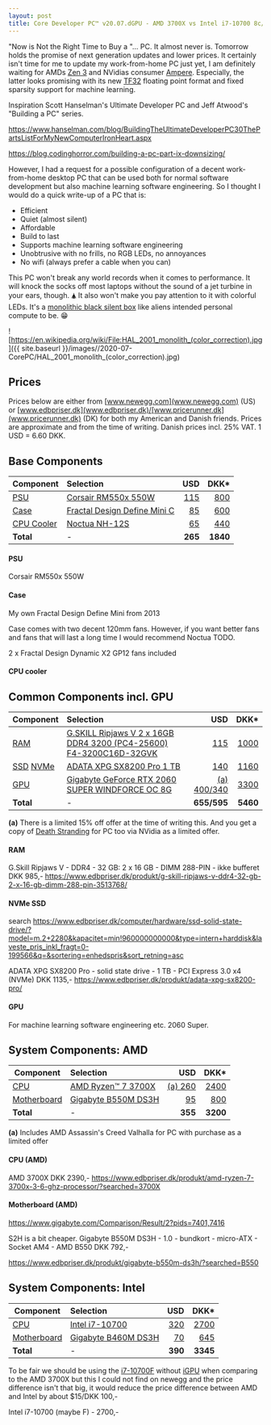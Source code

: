 ```yaml
---
layout: post
title: Core Developer PC™ v20.07.dGPU - AMD 3700X vs Intel i7-10700 8c/16t with NVidia 2060 Super
---
```

"Now is Not the Right Time to Buy a "... PC. It almost never is. 
Tomorrow holds the promise of next generation updates and lower prices.
It certainly isn't time for me to update my work-from-home PC just yet, 
I am definitely waiting for AMDs [Zen 3](https://en.wikipedia.org/wiki/Zen_3)
and NVidias consumer [Ampere](https://en.wikipedia.org/wiki/Ampere_(microarchitecture)).
Especially, the latter looks promising with its new [TF32](https://blogs.nvidia.com/blog/2020/05/14/tensorfloat-32-precision-format/) floating point
format and fixed sparsity support for machine learning.

Inspiration Scott Hanselman's Ultimate Developer PC and
Jeff Atwood's "Building a PC" series.

https://www.hanselman.com/blog/BuildingTheUltimateDeveloperPC30ThePartsListForMyNewComputerIronHeart.aspx

https://blog.codinghorror.com/building-a-pc-part-ix-downsizing/

However, I had a request for a possible configuration of a decent
work-from-home desktop PC that can be used both for normal software 
development but also machine learning software engineering. 
So I thought I would do a quick write-up of a PC that is:

* Efficient
* Quiet (almost silent)
* Affordable
* Build to last
* Supports machine learning software engineering
* Unobtrusive with no frills, no RGB LEDs, no annoyances
* No wifi (always prefer a cable when you can)

This PC won't break any world records when it comes to performance.
It will knock the socks off most laptops without the sound of 
a jet turbine in your ears, though. 🛦
It also won't make you pay attention to it with colorful LEDs.
It's a [monolithic black silent box](https://en.wikipedia.org/wiki/Monolith_(Space_Odyssey)) 
like aliens intended personal compute to be. 😁

![https://en.wikipedia.org/wiki/File:HAL_2001_monolith_(color_correction).jpg]({{ site.baseurl }}/images//2020-07-CorePC/HAL_2001_monolith_(color_correction).jpg)

## Prices
Prices below are either from [www.newegg.com](www.newegg.com) (US) or 
[www.edbpriser.dk](www.edbpriser.dk)/[www.pricerunner.dk](www.pricerunner.dk) (DK)
for both my American and Danish friends.
Prices are approximate and from the time of writing.
Danish prices incl. 25% VAT.
1 USD = 6.60 DKK.


## Base Components

|Component      |Selection           |USD    |DKK*    |
|----------|:-------------------|------:|-------:|
|[PSU](https://en.wikipedia.org/wiki/ATX#Power_supply) |[Corsair RM550x 550W](https://www.corsair.com/eu/en/Categories/Products/Power-Supply-Units/Power-Supply-Units-Advanced/RMx-Series/p/CP-9020177-EU) | [115](https://www.newegg.com/corsair-rmx-series-rm550x-cp-9020177-na-550w/p/N82E16817139231)| [800](https://www.edbpriser.dk/produkt/corsair-rmx-series-rm550x-3149738/?searched=rm500x)|
|[Case](https://en.wikipedia.org/wiki/Computer_case) |[Fractal Design Define Mini C](https://www.fractal-design.com/products/cases/define/define-mini-c/black/) | [85](https://www.newegg.com/black-fractal-design-define-mini-c-micro-atx-mini-tower/p/N82E16811352064)| [600](https://www.pricerunner.dk/pl/186-3663561/Kabinetter/Fractal-Design-Define-Mini-C-Sammenlign-Priser)|
|[CPU Cooler](https://en.wikipedia.org/wiki/Computer_cooling) |[Noctua NH-12S]()|[65](https://www.newegg.com/noctua-nh-u12s/p/N82E16835608040)|[440](https://www.pricerunner.dk/pl/184-3500421/Computer-koeling/Noctua-NH-U12S-Sammenlign-Priser)|
|**Total** |-|**265**|**1840**|


#### PSU
Corsair RM550x 550W

#### Case
My own Fractal Design Define Mini from 2013

Case comes with two decent 120mm fans. However, if you want better
fans and fans that will last a long time I would recommend
Noctua TODO.

2 x Fractal Design Dynamic X2 GP12 fans included

#### CPU cooler


## Common Components incl. GPU

|Component      |Selection           |USD    |DKK*    |
|----------|:-------------------|------:|-------:|
|[RAM](https://en.wikipedia.org/wiki/DDR4_SDRAM) |[G.SKILL Ripjaws V 2 x 16GB DDR4 3200 (PC4-25600) F4-3200C16D-32GVK](https://www.gskill.com/product/165/184/1536110922/F4-3200C16D-32GVKRipjaws-VDDR4-3200MHz-CL16-18-18-38-1.35V32GB-(2x16GB)) | [115](https://www.newegg.com/g-skill-32gb-288-pin-ddr4-sdram/p/N82E16820232091) | [1000](https://www.edbpriser.dk/produkt/g-skill-ripjaws-v-ddr4-32-gb-2-x-16-gb-dimm-288-pin-3513768/) |
|[SSD](https://en.wikipedia.org/wiki/Solid-state_drive) [NVMe](https://en.wikipedia.org/wiki/NVM_Express) | [ADATA XPG SX8200 Pro 1 TB](https://www.xpg.com/us/feature/583/) | [140](https://www.newegg.com/xpg-sx8200-pro-1tb/p/0D9-0017-000W4)| [1160](https://www.edbpriser.dk/produkt/adata-xpg-sx8200-pro/)|
|[GPU]() | [Gigabyte GeForce RTX 2060 SUPER WINDFORCE OC 8G](https://www.gigabyte.com/Graphics-Card/GV-N206SWF2OC-8GD-rev-20#kf)| [(a) 400/340](https://www.newegg.com/gigabyte-geforce-rtx-2060-super-gv-n206swf2oc-8gd/p/N82E16814932174) | [3300](https://www.edbpriser.dk/produkt/gigabyte-geforce-rtx-2060-super-windforce-oc-8g/)|
|**Total** |-|**655/595**|**5460**|

**(a)** There is a limited 15% off offer at the time of writing this.
        And you get a copy of [Death Stranding](https://en.wikipedia.org/wiki/Death_Stranding) for PC too via NVidia as a limited offer.

#### RAM
G.Skill Ripjaws V - DDR4 - 32 GB: 2 x 16 GB - DIMM 288-PIN - ikke bufferet DKK 985,-
https://www.edbpriser.dk/produkt/g-skill-ripjaws-v-ddr4-32-gb-2-x-16-gb-dimm-288-pin-3513768/


#### NVMe SSD
search https://www.edbpriser.dk/computer/hardware/ssd-solid-state-drive/?model=m.2+2280&kapacitet=min!960000000000&type=intern+harddisk&laveste_pris_inkl_fragt=0-199566&q=&sortering=enhedspris&sort_retning=asc

ADATA XPG SX8200 Pro - solid state drive - 1 TB - PCI Express 3.0 x4 (NVMe) DKK 1135,-
https://www.edbpriser.dk/produkt/adata-xpg-sx8200-pro/

#### GPU
For machine learning software engineering etc.
2060 Super.

## System Components: AMD

|Component      |Selection           |USD    |DKK*    |
|----------|:-------------------|------:|-------:|
|[CPU]() | [AMD Ryzen™ 7 3700X](https://www.amd.com/en/products/cpu/amd-ryzen-7-3700x) | [(a) 260](https://www.newegg.com/amd-ryzen-7-3700x/p/N82E16819113567)| [2400](https://www.edbpriser.dk/produkt/amd-ryzen-7-3700x-3-6-ghz-processor/?searched=3700X)|
|[Motherboard]() | [Gigabyte B550M DS3H](https://www.gigabyte.com/Motherboard/B550M-DS3H-rev-10#kf) | [95](https://www.newegg.com/gigabyte-b550m-ds3h/p/N82E16813145210)| [800](https://www.edbpriser.dk/produkt/gigabyte-b550m-ds3h)|
|**Total** |-|**355**|**3200**|

**(a)** Includes AMD Assassin's Creed Valhalla for PC with purchase as a limited offer

#### CPU (AMD)
AMD 3700X DKK 2390,-
https://www.edbpriser.dk/produkt/amd-ryzen-7-3700x-3-6-ghz-processor/?searched=3700X

#### Motherboard (AMD)

https://www.gigabyte.com/Comparison/Result/2?pids=7401,7416

S2H is a bit cheaper.
Gigabyte B550M DS3H - 1.0 - bundkort - micro-ATX - Socket AM4 - AMD B550 DKK 792,-

https://www.edbpriser.dk/produkt/gigabyte-b550m-ds3h/?searched=B550

## System Components: Intel

|Component      |Selection           |USD    |DKK*    |
|----------|:-------------------|------:|-------:|
|[CPU]() |[Intel i7-10700](https://ark.intel.com/content/www/us/en/ark/products/199316/intel-core-i7-10700-processor-16m-cache-up-to-4-80-ghz.html) | [320](https://www.newegg.com/intel-core-i7-10700-core-i7-10th-gen/p/N82E16819118126)| [2700](https://www.pricerunner.dk/pl/40-5202251/CPU/Intel-Core-i7-10700-2-9GHz-Socket-1200-Box-Sammenlign-Priser)|
|[Motherboard]() | [Gigabyte B460M DS3H](https://www.gigabyte.com/Motherboard/B460M-DS3H-rev-10)| [70](https://www.newegg.com/gigabyte-ultra-durable-b460m-ds3h/p/N82E16813145206) | [645](https://www.pricerunner.dk/pl/35-5214751/Bundkort/Gigabyte-B460M-DS3H-Sammenlign-Priser) |
|**Total** |-|**390**|**3345**|

To be fair we should be using the [i7-10700F](https://ark.intel.com/content/www/us/en/ark/products/199318/intel-core-i7-10700f-processor-16m-cache-up-to-4-80-ghz.html)
without [iGPU](https://en.wikipedia.org/wiki/Graphics_processing_unit#Integrated_graphics) when comparing to
the AMD 3700X but this I could not find on newegg and the price difference
isn't that big, it would reduce the price difference between AMD and Intel
by about $15/DKK 100,-

Intel i7-10700 (maybe F) - 2700,-




